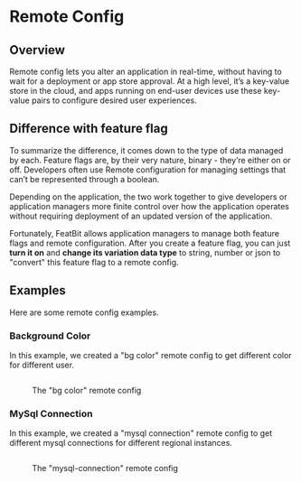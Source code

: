 # Remote Config

## Overview

Remote config lets you alter an application in real-time, without having to wait for a deployment or app store approval. At a high level, it’s a key-value store in the cloud, and apps running on end-user devices use these key-value pairs to configure desired user experiences.

## Difference with feature flag <a href="#difference" id="difference"></a>

To summarize the difference, it comes down to the type of data managed by each. Feature flags are, by their very nature, binary - they’re either on or off. Developers often use Remote configuration for managing settings that can’t be represented through a boolean.

Depending on the application, the two work together to give developers or application managers more finite control over how the application operates without requiring deployment of an updated version of the application.

Fortunately, FeatBit allows application managers to manage both feature flags and remote configuration. After you create a feature flag, you can just **turn it on** and **change its variation data type** to string, number or json to "convert" this feature flag to a remote config.

## Examples

Here are some remote config examples.

### Background Color

In this example, we created a "bg color" remote config to get different color for different user.

<figure><img src="../../.gitbook/assets/bg-color-remote-config.png" alt=""><figcaption><p>The "bg color" remote config</p></figcaption></figure>

### MySql Connection

In this example, we created a "mysql connection" remote config to get different mysql connections for different regional instances.

<figure><img src="../../.gitbook/assets/mysql-connection-remote-config.png" alt=""><figcaption><p>The "mysql-connection" remote config</p></figcaption></figure>


